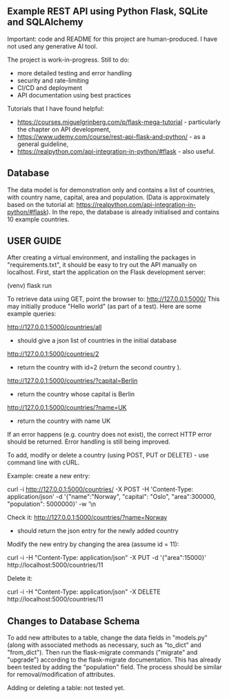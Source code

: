 ## Example REST API using Python Flask, SQLite and SQLAlchemy

Important: code and README for this project are human-produced. I have not used any generative AI tool.

The project is work-in-progress. Still to do:

- more detailed testing and error handling
- security and rate-limiting
- CI/CD and deployment
- API documentation using best practices

Tutorials that I have found helpful:

- https://courses.miguelgrinberg.com/p/flask-mega-tutorial - particularly the chapter on API development,
- https://www.udemy.com/course/rest-api-flask-and-python/ - as a general guideline,
- https://realpython.com/api-integration-in-python/#flask - also useful.

## Database

The data model is for demonstration only and contains a list of countries, with country name, capital, area and population. (Data is approximately based on the tutorial at: https://realpython.com/api-integration-in-python/#flask). In the repo, the database is already initialised and contains 10 example countries.

## USER GUIDE

After creating a virtual environment, and installing the packages in "requirements.txt", it should be easy to try out the API manually on localhost. First, start the application on the Flask development server:

(venv) flask run

To retrieve data using GET, point the browser to: http://127.0.0.1:5000/ This may initially produce "Hello world" (as part of a test). Here are some example queries:

http://127.0.0.1:5000/countries/all

- should give a json list of countries in the initial database

http://127.0.0.1:5000/countries/2

- return the country with id=2 (return the second country ).

http://127.0.0.1:5000/countries/?capital=Berlin

- return the country whose capital is Berlin

http://127.0.0.1:5000/countries/?name=UK

- return the country with name UK

If an error happens (e.g. country does not exist), the correct HTTP error should be returned. Error handling is still being improved.

To add, modify or delete a country (using POST, PUT or DELETE) - use command line with cURL.

Example: create a new entry:

curl -i http://127.0.0.1:5000/countries/ -X POST -H 'Content-Type: application/json' -d '{"name":"Norway", "capital": "Oslo", "area":300000, "population": 5000000}' -w '\n

Check it:
http://127.0.0.1:5000/countries/?name=Norway

- should return the json entry for the newly added country

Modify the new entry by changing the area (assume id = 11):

curl -i -H "Content-Type: application/json" -X PUT -d '{"area":15000}' http://localhost:5000/countries/11

Delete it:

curl -i -H "Content-Type: application/json" -X DELETE http://localhost:5000/countries/11

## Changes to Database Schema

To add new attributes to a table, change the data fields in "models.py" (along with associated methods as necessary, such as "to_dict" and "from_dict"). Then run the flask-migrate commands ("migrate" and "upgrade") according to the flask-migrate documentation. This has already been tested by adding the "population" field. The process should be similar for removal/modification of attributes.

Adding or deleting a table: not tested yet.

